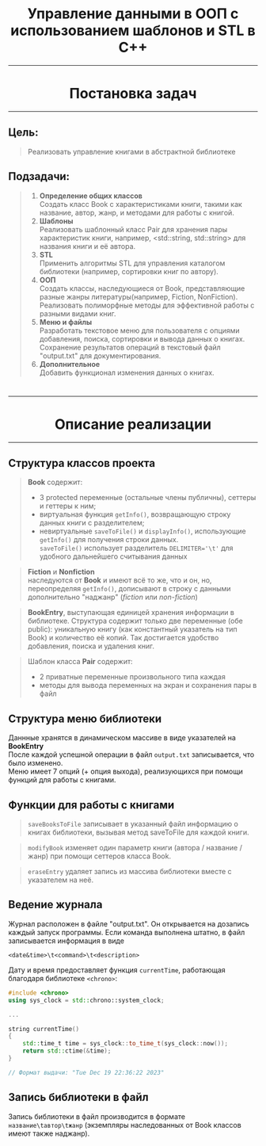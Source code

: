 <H1 style="text-align: center;">Управление данными в ООП с использованием шаблонов и STL в C++</H1>

---
<H1 style="text-align: center;">Постановка задач</H1>

---

## Цель: <br>
> Реализовать управление книгами в абстрактной библиотеке

## Подзадачи:
> 1. **Определение общих классов**<br>
> Создать класс Book с характеристиками книги, такими как название, автор, жанр, и методами для работы с книгой.
> 2. **Шаблоны**<br>
> Реализовать шаблонный класс Pair для хранения пары характеристик книги, например, <std::string, std::string> для названия книги и её автора.
> 3. **STL**<br>
> Применить алгоритмы STL для управления каталогом библиотеки (например, сортировки книг по автору).
> 4. **ООП**<br>
> Создать классы, наследующиеся от Book, представляющие разные жанры литературы(например, Fiction, NonFiction).
> Реализовать полиморфные методы для эффективной работы с разными видами книг.
> 5. **Меню и файлы**<br>
> Разработать текстовое меню для пользователя с опциями добавления, поиска, сортировки и вывода данных о книгах.
> Сохранение результатов операций в текстовый файл "output.txt" для документирования.
> 6. **Дополнительное**<br>
> Добавить функционал изменения данных о книгах.

#
---
<H1 style="text-align: center;">Описание реализации</H1>

---
## Структура классов проекта
> **Book** содержит:
> * 3 protected переменные (остальные члены публичны), сеттеры и геттеры к ним; 
> * виртуальная функция `getInfo()`, возвращающую строку данных книги с разделителем;
> * невиртуальные `saveToFile()` и `displayInfo()`, использующие `getInfo()` для получения строки данных. <br>
> `saveToFile()` использует разделитель `DELIMITER='\t'` для удобного дальнейшего считывания данных

> **Fiction** и **Nonfiction**
> <br> наследуются от **Book** и имеют всё то же, что и он, 
> но, переопределяя `getInfo()`, дописывают в строку с данными
> дополнительно "наджанр" (_fiction_ или _non-fiction_)

> **BookEntry**, выступающая единицей хранения информации в библиотеке. 
> Структура содержит только две переменные (обе public): 
> уникальную книгу (как константный указатель на тип Book) и количество её копий.
> Так достигается удобство добавления, поиска и удаления книг.<br>

> Шаблон класса **Pair** содержит:
> * 2 приватные переменные произвольного типа каждая
> * методы для вывода переменных на экран и сохранения пары в файл

## Структура меню библиотеки
Даннные хранятся в динамическом массиве в виде указателей на **BookEntry**<br>
После каждой успешной операции в файл `output.txt` записывается, что было изменено.<br>
Меню имеет 7 опций (+ опция выхода), реализующихся при помощи функций для работы с книгами.

## Функции для работы с книгами
> `saveBooksToFile` записывает в указанный файл информацию о книгах библиотеки,
> вызывая метод saveToFile для каждой книги.

> `modifyBook` изменяет один параметр книги (автора / название / жанр) при 
> помощи сеттеров класса Book.

> `eraseEntry` удаляет запись из массива библиотеки вместе с указателем на неё.

## Ведение журнала
Журнал расположен в файле "output.txt". Он открывается на дозапись каждый запуск программы.
Если команда выполнена штатно, в файл записывается информация в виде 
```
<date&time>\t<command>\t<description>
```
Дату и время предоставляет функция `currentTime`, работающая благодаря библиотеке `<chrono>`:
```C++
#include <chrono>
using sys_clock = std::chrono::system_clock;

...

string currentTime()
{
    std::time_t time = sys_clock::to_time_t(sys_clock::now());
    return std::ctime(&time);
}

// Формат выдачи: "Tue Dec 19 22:36:22 2023"
```

## Запись библиотеки в файл
Запись библиотеки в файл производится в формате `название\tавтор\tжанр` (экземпляры наследованных от Book классов имеют также наджанр).

